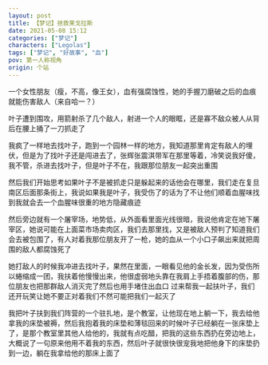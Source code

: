 ```yaml
---
layout: post
title: 【梦记】拯救莱戈拉斯
date: 2021-05-08 15:12
categories: ["梦记"]
characters: ["Legolas"]
tags: ["梦记", "好故事", "血"]
pov: 第一人称视角
origin: 个站
---
```


一个女性朋友（瘦，不高，像王女），血有强腐蚀性，她的手握刀磨破之后的血痕就能伤害敌人（来自哈一？）

叶子遭到围攻，用箭射杀了几个敌人，射进一个人的眼眶，还是寡不敌众被人从背后在腰上捅了一刀抓走了

我疯了一样地去找叶子，跑到一个园林一样的地方，我知道那里肯定有敌人的埋伏，但是为了找叶子还是闯进去了，张辉张震淇带军在那里等着，冷笑说我好傻，我不管，杀进去找叶子，但是叶子不在，我跟那位朋友一起突出重围

然后我们开始思考如果叶子不是被抓走只是躲起来的话他会在哪里，我们走在复旦南区后面那条街上，我说如果我是叶子，我受伤了的话为了不让他们顺着血腥味找到我就会去一个血腥味很重的地方隐藏痕迹

然后旁边就有一个屠宰场，地势低，从外面看里面光线很暗，我说他肯定在地下屠宰区，她说可能在上面菜市场卖肉区，我们去那里找，又是被敌人预判了知道我们会去被包围了，有人对着我那位朋友开了一枪，她的血从一个小口子飙出来就把周围的敌人都腐蚀死了

她打敌人的时候我冲进去找叶子，果然在里面，一眼看见他的金长发，因为受伤所以蜷缩成一团，我扶着他慢慢出来，他很虚弱地头靠在我肩上手捂着腹部的伤，那位朋友也把那群敌人消灭完了然后也用手堵住出血口 过来帮我一起扶叶子，我们还开玩笑让她不要正对着我们不然可能把我们一起灭了

我把叶子扶到我们阵营的一个驻扎地，是个教室，让他现在地上躺一下，我去给他拿我的床垫被褥，然后我抱着我的床垫和薄毯回来的时候叶子已经躺在一张床垫上了，是那个教室里其他人给他的，我就有点吃醋，把我的这些东西扔在旁边地上，大概说了一句原来他用不着我的东西，然后叶子就很快很宠我地把他身下的床垫扔到一边，躺在我拿给他的那床上面了

